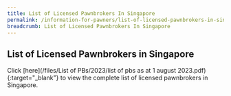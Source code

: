 ```yaml
---
title: List of Licensed Pawnbrokers In Singapore
permalink: /information-for-pawners/list-of-licensed-pawnbrokers-in-singapore/
breadcrumb: List of Licensed Pawnbrokers In Singapore
---
```

List of Licensed Pawnbrokers in Singapore
---
Click [here](/files/List of PBs/2023/list of pbs as at 1 august 2023.pdf){:target="_blank"} to view the complete list of licensed pawnbrokers in Singapore.